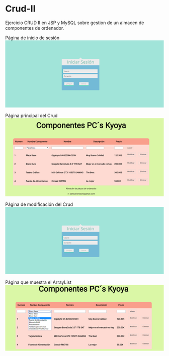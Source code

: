 # Crud-II

Ejercicio CRUD II en JSP y MySQL sobre gestion de un almacen de componentes de ordenador.

Página de inicio de sesión 
<img src="css/1.PNG" >

Página principal del Crud
<img src="css/2.PNG" >

Página de modificación del Crud
<img src="css/1.PNG" >

Página que muestra el ArrayList
<img src="css/4.PNG" >
